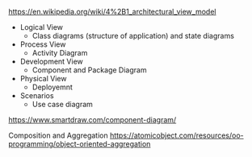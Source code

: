 https://en.wikipedia.org/wiki/4%2B1_architectural_view_model


* Logical View
    - Class diagrams (structure of application) and state diagrams
* Process View
    - Activity Diagram
* Development View
    - Component and Package Diagram
* Physical View
    - Deployemnt
* Scenarios
    - Use case diagram


https://www.smartdraw.com/component-diagram/


Composition and Aggregation
https://atomicobject.com/resources/oo-programming/object-oriented-aggregation